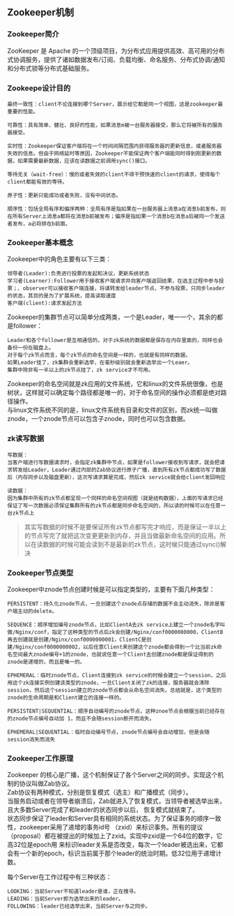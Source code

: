 ## Zookeeper机制

### Zookeeper简介

ZooKeeper 是 Apache 的一个顶级项目，为分布式应用提供高效、高可用的分布式协调服务，提供了诸如数据发布/订阅、负载均衡、命名服务、分布式协调/通知和分布式锁等分布式基础服务。

### Zookeepe设计目的

	最终一致性：client不论连接到哪个Server，展示给它都是同一个视图，这是zookeeper最重要的性能。

	可靠性：具有简单、健壮、良好的性能，如果消息m被一台服务器接受，那么它将被所有的服务器接受。

	实时性：Zookeeper保证客户端将在一个时间间隔范围内获得服务器的更新信息，或者服务器失效的信息。但由于网络延时等原因，Zookeeper不能保证两个客户端能同时得到刚更新的数据，如果需要最新数据，应该在读数据之前调用sync()接口。

	等待无关（wait-free）：慢的或者失效的client不得干预快速的client的请求，使得每个client都能有效的等待。

	原子性：更新只能成功或者失败，没有中间状态。

	顺序性：包括全局有序和偏序两种：全局有序是指如果在一台服务器上消息a在消息b前发布，则在所有Server上消息a都将在消息b前被发布；偏序是指如果一个消息b在消息a后被同一个发送者发布，a必将排在b前面。


### Zookeeper基本概念

Zookeeper中的角色主要有以下三类：

	领导者(Leader):负责进行投票的发起和决议，更新系统状态
	学习者(Learner):Follower用于接收客户端请求并向客户端返回结果，在选主过程中参与投票；、observer可以接收客户端连接，将请转发给leader节点，不参与投票，只同步leader的状态，其目的是为了扩展系统，提高读取速度
	客户端(client):请求发起方法

Zookeeper的集群节点可以简单分成两类，一个是Leader，唯一一个，其余的都是follower：

	Leader和各个follower是互相通信的，对于zk系统的数据都是保存在内存里面的，同样也会备份一份在磁盘上。  
	对于每个zk节点而言，每个zk节点的命名空间是一样的，也就是有同样的数据。  
	如果Leader挂了，zk集群会重新选举，在毫秒级别就会重新选举出一个Leaer。
	集群中除非有一半以上的zk节点挂了，zk service才不可用。

Zookeeper的命名空间就是zk应用的文件系统，它和linux的文件系统很像，也是树状，这样就可以确定每个路径都是唯一的，对于命名空间的操作必须都是绝对路径操作。   
与linux文件系统不同的是，linux文件系统有目录和文件的区别，而zk统一叫做znode，一个znode节点可以包含子znode，同时也可以包含数据。

### zk读写数据

	写数据：
	当客户端进行写数据请求时，会指定zk集群中节点，如果是follower接收到写请求，就会把请求转发给Leader，Leader通过内部的Zab协议进行原子广播，直到所有zk节点都成功写了数据后（内存同步以及磁盘更新），这次写请求算是完成，然后zk service就会给client发回响应

	读数据：
	因为集群中所有的zk节点都呈现一个同样的命名空间视图（就是结构数据），上面的写请求已经保证了写一次数据必须保证集群所有的zk节点都是同步命名空间的，所以读的时候可以在任意一台zk节点上

> 其实写数据的时候不是要保证所有zk节点都写完才响应，而是保证一半以上的节点写完了就把这次变更更新到内存，并且当做最新命名空间的应用。所以在读数据的时候可能会读到不是最新的zk节点，这时候只能通过sync()解决

### Zookeeper节点类型

Zookeeper中znode节点创建时候是可以指定类型的，主要有下面几种类型：

	PERSISTENT：持久化znode节点，一旦创建这个znode点存储的数据不会主动消失，除非是客户端主动的delete。

	SEQUENCE：顺序增加编号znode节点，比如ClientA去zk service上建立一个znode名字叫做/Nginx/conf，指定了这种类型的节点后zk会创建/Nginx/conf0000000000，ClientB再去创建就是创建/Nginx/conf0000000001，ClientC是创建/Nginx/conf0000000002，以后任意Client来创建这个znode都会得到一个比当前zk命名空间最大znode编号+1的znode，也就说任意一个Client去创建znode都是保证得到的znode是递增的，而且是唯一的。

	EPHEMERAL：临时znode节点，Client连接到zk service的时候会建立一个session，之后用这个zk连接实例创建该类型的znode，一旦Client关闭了zk的连接，服务器就会清除session，然后这个session建立的znode节点都会从命名空间消失。总结就是，这个类型的znode的生命周期是和Client建立的连接一样的。

	PERSISTENT|SEQUENTIAL：顺序自动编号的znode节点，这种znoe节点会根据当前已经存在的znode节点编号自动加 1，而且不会随session断开而消失。

	EPHEMERAL|SEQUENTIAL：临时自动编号节点，znode节点编号会自动增加，但是会随session消失而消失


### Zookeeper工作原理

Zookeeper 的核心是广播，这个机制保证了各个Server之间的同步。实现这个机制的协议叫做Zab协议。   
Zab协议有两种模式，分别是恢复模式（选主）和广播模式（同步）。   
当服务启动或者在领导者崩溃后，Zab就进入了恢复模式，当领导者被选举出来，且大多数Server完成了和leader的状态同步以后， 恢复模式就结束了。   
状态同步保证了leader和Server具有相同的系统状态。为了保证事务的顺序一致性，zookeeper采用了递增的事务id号 （zxid）来标识事务。所有的提议（proposal）都在被提出的时候加上了zxid。实现中zxid是一个64位的数字，它高32位是epoch用 来标识leader关系是否改变，每次一个leader被选出来，它都会有一个新的epoch，标识当前属于那个leader的统治时期。低32位用于递增计数。

每个Server在工作过程中有三种状态：

	LOOKING：当前Server不知道leader是谁，正在搜寻。
	LEADING：当前Server即为选举出来的leader。
	FOLLOWING：leader已经选举出来，当前Server与之同步。










